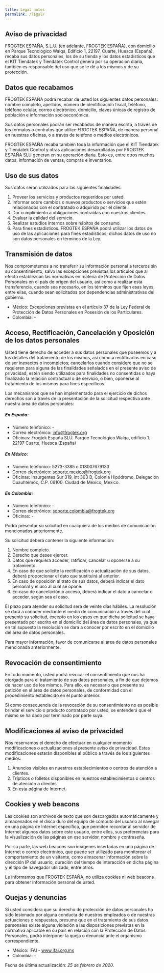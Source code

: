 ```yaml
---
title: Legal notes
permalink: /legal/
---
```

## Aviso de privacidad

FROGTEK ESPAÑA, S.L.U. (en adelante, FROGTEK ESPAÑA), con domicilio en Parque Tecnológico Walqa, Edificio 1, 22197, Cuarte, Huesca (España), recaba sus datos personales, los de su tienda y los datos estadísticos que el KIT Tiendatek y Tiendatek Control genera por su operación diaria, también es responsable del uso que se le dé a los mismos y de su protección.

## Datos que recabamos

FROGTEK ESPAÑA podrá recabar de usted los siguientes datos personales: nombre completo, apellidos, número de identificación fiscal, teléfono, teléfono celular, correo electrónico, domicilio, claves únicas de registro de población e información socioeconómica.

Sus datos personales podrán ser recabados de manera escrita, a través de los formatos o contratos que utilice FROGTEK ESPAÑA, de manera personal en nuestras oficinas, o a través de teléfono o medios electrónicos.

FROGTEK ESPAÑA recaba también toda la información que el KIT Tiendatek y Tiendatek Control y otras aplicaciones desarrolladas por FROGTEK ESPAÑA SLU generan en su operación diaria. Esto es, entre otros muchos datos, información de ventas, compras e inventarios.

## Uso de sus datos

Sus datos serán utilizados para las siguientes finalidades:
1. Proveer los servicios y productos requeridos por usted.
2. Informar sobre cambios o nuevos productos o servicios que estén relacionados con el contratado o adquirido por el cliente.
3. Dar cumplimiento a obligaciones contraídas con nuestros clientes.
4. Evaluar la calidad del servicio.
5. Realizar estudios internos sobre hábitos de consumo.
6. Para fines estadísticos. FROGTEK ESPAÑA podrá utilizar los datos de uso de las aplicaciones para fines estadísticos; dichos datos de uso no son datos personales en términos de la Ley.

## Transmisión de datos

Nos comprometemos a no transferir su información personal a terceros sin su consentimiento, salvo las excepciones previstas los artículos que al efecto establezcan las normativas en materia de Protección de Datos Personales en el país de origen del usuario, así como a realizar esta transferencia, cuando sea necesario, en los términos que fijen esas leyes, entre ellas, cuando sean solicitados por dependencias administrativas del gobierno.

  - México: Excepciones previstas en el artículo 37 de la Ley Federal de Protección de Datos Personales en Posesión de los Particulares.
  - Colombia: -

## Acceso, Rectificación, Cancelación y Oposición de los datos personales

Usted tiene derecho de acceder a sus datos personales que poseemos y a los detalles del tratamiento de los mismos, así como a rectificarlos en caso de ser inexactos o incompletos; cancelarlos cuando considere que no se requieren para alguna de las finalidades señalados en el presente aviso de privacidad, estén siendo utilizados para finalidades no consentidas o haya finalizado la relación contractual o de servicio, o bien, oponerse al tratamiento de los mismos para fines específicos.

Los mecanismos que se han implementado para el ejercicio de dichos derechos son a través de la presentación de la solicitud respectiva ante nuestra área de datos personales:

##### En España:

  - Número telefónico: - 
  - Correo electrónico: info@frogtek.org 
  - Oficinas: Frogtek España SLU. Parque Tecnológico Walqa, edificio 1. 22197 Cuarte, Huesca (España)

##### En México:

  - Número telefónico: 5273-3385 o 018007679133 
  - Correo electrónico: soporte.mexico@frogtek.org 
  - Oficinas: Insurgentes Sur 319, int 303 B, Colonia Hipódromo, Delegación Cuauhtémoc, C.P. 06100. Ciudad de México, Mexico.

##### En Colombia:

  - Número telefónico: -
  - Correo electrónico: soporte.colombia@frogtek.org
  - Oficinas: -

Podrá presentar su solicitud en cualquiera de los medios de comunicación mencionados anteriormente.

Su solicitud deberá contener la siguiente información:
1. Nombre completo.
2. Derecho que desee ejercer. 
3. Datos que requiera acceder, ratificar, cancelar u oponerse a su tratamiento.
4. En caso de que solicite la rectificación o actualización de sus datos, deberá proporcionar el dato que sustituirá al anterior.
5. En caso de oposición al trato de sus datos, deberá indicar el dato personal y el uso al cual se opone.
6. En caso de cancelación o acceso, deberá indicar el dato a cancelar o acceder, según sea el caso.

El plazo para atender su solicitud será de veinte días hábiles. La resolución se dará a conocer mediante el medio de comunicación a través del cual presentó su solicitud, excepto en los casos en que dicha solicitud se haya presentado por escrito en el domicilio del área de datos personales, ya que en tal supuesto la resolución se dará a conocer por escrito en el domicilio del área de datos personales.

Para mayor información, favor de comunicarse al área de datos personales mencionada anteriormente.

## Revocación de consentimiento

En todo momento, usted podrá revocar el consentimiento que nos ha otorgado para el tratamiento de sus datos personales, a fin de que dejemos de hacer uso de los mismos. Para ello, es necesario que presente su petición en el área de datos personales, de conformidad con el procedimiento establecido en el punto anterior.

Si como consecuencia de la revocación de su consentimiento no es posible brindar el servicio o producto contratado por usted, se entenderá que el mismo se ha dado por terminado por parte suya.

## Modificaciones al aviso de privacidad

Nos reservamos el derecho de efectuar en cualquier momento modificaciones o actualizaciones al presente aviso de privacidad. Estas modificaciones estarán disponibles al público a través de los siguientes medios:
1. Anuncios visibles en nuestros establecimientos o centros de atención a clientes.
2. Trípticos o folletos disponibles en nuestros establecimientos o centros de atención a clientes 
3. En esta página de Internet.

## Cookies y web beacons

Las cookies son archivos de texto que son descargados automáticamente y almacenados en el disco duro del equipo de cómputo del usuario al navegar en una página de Internet específica, que permiten recordar al servidor de Internet algunos datos sobre este usuario, entre ellos, sus preferencias para la visualización de las páginas en ese servidor, nombre y contraseña.

Por su parte, las web beacons son imágenes insertadas en una página de Internet o correo electrónico, que puede ser utilizado para monitorear el comportamiento de un visitante, como almacenar información sobre la dirección IP del usuario, duración del tiempo de interacción en dicha página y el tipo de navegador utilizado, entre otros.

Le informamos que FROGTEK ESPAÑA, no utiliza cookies ni web beacons para obtener información personal de usted.

## Quejas y denuncias

Si usted considera que su derecho de protección de datos personales ha sido lesionado por alguna conducta de nuestros empleados o de nuestras actuaciones o respuestas, presume que en el tratamiento de sus datos personales existe alguna violación a las disposiciones previstas en la normativa aplicable en su país en relación con la Protección de Datos Personales, podrá interponer la queja o denuncia ante el organismo correspondiente.

  - México: IFAI - www.ifai.org.mx
  - Colombia: -

Fecha de última actualización: *25 de febrero de 2020.*

